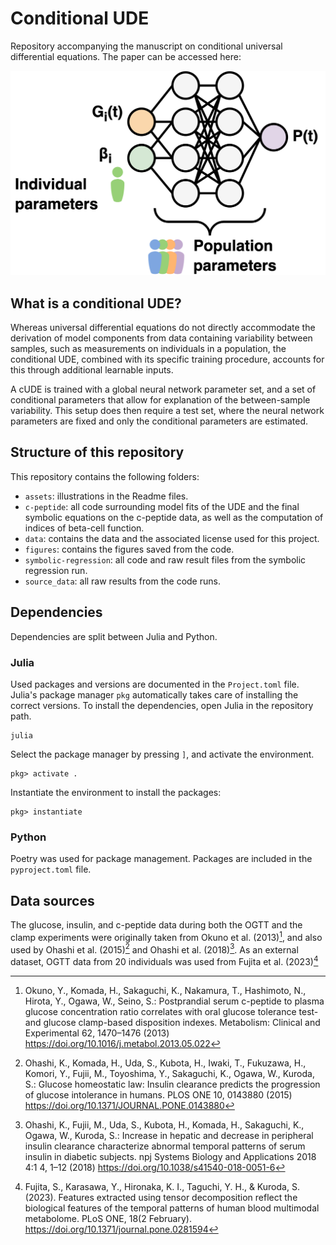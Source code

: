 # Conditional UDE
Repository accompanying the manuscript on conditional universal differential equations. The paper can be accessed here:

<!-- ADD CITATION -->

![Conditional UDE](assets/cude_schema.png)

## What is a conditional UDE?
Whereas universal differential equations do not directly accommodate the derivation of model components from data containing variability between samples, such as measurements on individuals in a population, the conditional UDE, combined with its specific training procedure, accounts for this through additional learnable inputs. 

A cUDE is trained with a global neural network parameter set, and a set of conditional parameters that allow for explanation of the between-sample variability. This setup does then require a test set, where the neural network parameters are fixed and only the conditional parameters are estimated.

## Structure of this repository
This repository contains the following folders:
- `assets`: illustrations in the Readme files.
- `c-peptide`: all code surrounding model fits of the UDE and the final symbolic equations on the c-peptide data, as well as the computation of indices of beta-cell function.
- `data`: contains the data and the associated license used for this project.
- `figures`: contains the figures saved from the code.
- `symbolic-regression`: all code and raw result files from the symbolic regression run.
- `source_data`: all raw results from the code runs.

## Dependencies
Dependencies are split between Julia and Python.

### Julia
Used packages and versions are documented in the `Project.toml` file. Julia's package manager `pkg` automatically takes care of installing the correct versions. To install the dependencies, open Julia in the repository path.

```
julia
```

Select the package manager by pressing `]`, and activate the environment.

```
pkg> activate .
```

Instantiate the environment to install the packages:
```
pkg> instantiate
```

### Python
Poetry was used for package management. Packages are included in the `pyproject.toml` file.

## Data sources
The glucose, insulin, and c-peptide data during both the OGTT and the clamp experiments were originally taken from Okuno et al. (2013)[^1], and also used by Ohashi et al. (2015)[^2] and Ohashi et al. (2018)[^3]. As an external dataset, OGTT data from 20 individuals was used from Fujita et al. (2023)[^4]

[^1]: Okuno, Y., Komada, H., Sakaguchi, K., Nakamura, T., Hashimoto, N., Hirota, Y., Ogawa, W., Seino, S.: Postprandial serum c-peptide to plasma glucose concentration ratio correlates with oral glucose tolerance test- and glucose clamp-based disposition indexes. Metabolism: Clinical and Experimental 62, 1470–1476 (2013) https://doi.org/10.1016/j.metabol.2013.05.022

[^2]: Ohashi, K., Komada, H., Uda, S., Kubota, H., Iwaki, T., Fukuzawa, H., Komori, Y., Fujii, M., Toyoshima, Y., Sakaguchi, K., Ogawa, W., Kuroda, S.: Glucose homeostatic law: Insulin clearance predicts the progression of glucose intolerance in humans. PLOS ONE 10, 0143880 (2015) https://doi.org/10.1371/JOURNAL.PONE.0143880

[^3]: Ohashi, K., Fujii, M., Uda, S., Kubota, H., Komada, H., Sakaguchi, K., Ogawa, W., Kuroda, S.: Increase in hepatic and decrease in peripheral insulin clearance characterize abnormal temporal patterns of serum insulin in diabetic subjects. npj Systems Biology and Applications 2018 4:1 4, 1–12 (2018) https://doi.org/10.1038/s41540-018-0051-6

[^4]: Fujita, S., Karasawa, Y., Hironaka, K. I., Taguchi, Y. H., & Kuroda, S. (2023). Features extracted using tensor decomposition reflect the biological features of the temporal patterns of human blood multimodal metabolome. PLoS ONE, 18(2 February). https://doi.org/10.1371/journal.pone.0281594
